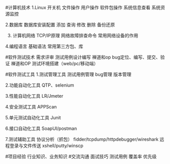 #计算机技术
1.Linux
    开关机
    文件操作
    用户操作
    软件包操作
    系统信息查看
    系统资源监控
    
2.数据库
数据库安装配置
添加
查询
修改
删除
备份还原

3. 计算机网络
TCP/IP原理
网络故障排查命令
常用网络设备的作用

4.编程语言
基础语法
常用第三方包、库

#软件测试技术
需求评审
测试用例设计编写  禅道和op
bug定位、编写、提交、验证  禅道和OP
测试环境搭建（web/pc/移动端）

#软件测试工具
1.测试管理工具
测试用例管理
bug管理
版本管理

2.功能自动化工具
QTP、selenium

3.性能自动化工具
LR/Jmeter

4.安全测试工具
APPScan

5.单元测试自动化工具
Junit

6.接口自动化工具
SoapUI/postman

7.测试辅助工具
协议分析（抓包）
fidder/tcpdump/httpdebugger/wireshark
远程登录与文件传送
xshell/putty/winscp

#项目经验
行业知识、业务知识
#交流沟通
面试技巧
测试用例
覆盖率
优先级